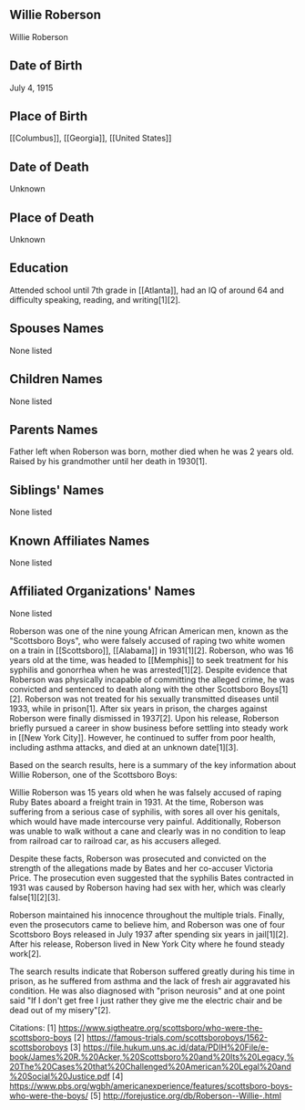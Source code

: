## Willie Roberson
Willie Roberson

## Date of Birth
July 4, 1915

## Place of Birth
[[Columbus]], [[Georgia]], [[United States]]

## Date of Death
Unknown

## Place of Death
Unknown

## Education
Attended school until 7th grade in [[Atlanta]], had an IQ of around 64 and difficulty speaking, reading, and writing[1][2].

## Spouses Names
None listed

## Children Names
None listed

## Parents Names
Father left when Roberson was born, mother died when he was 2 years old. Raised by his grandmother until her death in 1930[1].

## Siblings' Names
None listed

## Known Affiliates Names
None listed

## Affiliated Organizations' Names
None listed

Roberson was one of the nine young African American men, known as the "Scottsboro Boys", who were falsely accused of raping two white women on a train in [[Scottsboro]], [[Alabama]] in 1931[1][2]. Roberson, who was 16 years old at the time, was headed to [[Memphis]] to seek treatment for his syphilis and gonorrhea when he was arrested[1][2]. Despite evidence that Roberson was physically incapable of committing the alleged crime, he was convicted and sentenced to death along with the other Scottsboro Boys[1][2]. Roberson was not treated for his sexually transmitted diseases until 1933, while in prison[1]. After six years in prison, the charges against Roberson were finally dismissed in 1937[2]. Upon his release, Roberson briefly pursued a career in show business before settling into steady work in [[New York City]]. However, he continued to suffer from poor health, including asthma attacks, and died at an unknown date[1][3].

Based on the search results, here is a summary of the key information about Willie Roberson, one of the Scottsboro Boys:

Willie Roberson was 15 years old when he was falsely accused of raping Ruby Bates aboard a freight train in 1931. At the time, Roberson was suffering from a serious case of syphilis, with sores all over his genitals, which would have made intercourse very painful. Additionally, Roberson was unable to walk without a cane and clearly was in no condition to leap from railroad car to railroad car, as his accusers alleged. 

Despite these facts, Roberson was prosecuted and convicted on the strength of the allegations made by Bates and her co-accuser Victoria Price. The prosecution even suggested that the syphilis Bates contracted in 1931 was caused by Roberson having had sex with her, which was clearly false[1][2][3].

Roberson maintained his innocence throughout the multiple trials. Finally, even the prosecutors came to believe him, and Roberson was one of four Scottsboro Boys released in July 1937 after spending six years in jail[1][2]. After his release, Roberson lived in New York City where he found steady work[2].

The search results indicate that Roberson suffered greatly during his time in prison, as he suffered from asthma and the lack of fresh air aggravated his condition. He was also diagnosed with "prison neurosis" and at one point said "If I don't get free I just rather they give me the electric chair and be dead out of my misery"[2].

Citations:
[1] https://www.sigtheatre.org/scottsboro/who-were-the-scottsboro-boys
[2] https://famous-trials.com/scottsboroboys/1562-scottsboroboys
[3] https://file.hukum.uns.ac.id/data/PDIH%20File/e-book/James%20R.%20Acker,%20Scottsboro%20and%20Its%20Legacy,%20The%20Cases%20that%20Challenged%20American%20Legal%20and%20Social%20Justice.pdf
[4] https://www.pbs.org/wgbh/americanexperience/features/scottsboro-boys-who-were-the-boys/
[5] http://forejustice.org/db/Roberson--Willie-.html